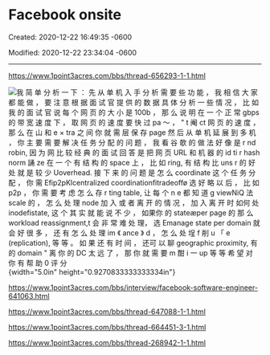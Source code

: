 # Facebook onsite

Created: 2020-12-22 16:49:35 -0600

Modified: 2020-12-22 23:34:04 -0600

---

<https://www.1point3acres.com/bbs/thread-656293-1-1.html>





![我 简 单 分 析 一 下 ： 先 从 单 机 入 手 分 析 需 要 些 功 能 ， 我 相 信 大 家 都 能 做 ， 要 注 意 根 据 面 试 官 提 供 的 数 据 具 体 分 析 一 些 情 况 ， 比 如 我 的 面 试 官 说 每 个 网 页 的 大 小 是 100b ， 那 么 说 明 在 一 个 正 常 gbps 的 带 宽 速 度 下 ， 取 网 页 的 速 度 要 快 过 pa ～ ， " t 阉 ct 网 页 的 速 度 ， 那 么 在 山 和 e × tra 之 间 你 就 需 层 保 存 page 然 后 从 单 机 延 展 到 多 机 ， 你 主 要 需 要 解 决 任 务 分 配 的 问 题 ， 我 看 谷 欹 的 做 法 好 像 是 r nd robin, 因 为 网 比 较 经 典 的 面 试 回 答 是 把 网 页 URL 和 机 器 的 id ti r hash norm 誦 ze 在 一 个 有 结 构 的 space 上 ， 比 如 ring, 有 结 构 比 uns r 的 好 处 就 是 较 少 Uoverhead. 接 下 来 的 问 题 是 怎 么 coordinate 这 个 任 务 分 配 ， 你 需 Efip2pKlcentralized coordinationfitradeoffø 选 好 略 以 后 ， 比 如 p2p ， 你 需 要 考 虑 怎 么 存 r ting table, 让 每 个 n e 都 知 道 g viewNiQ 法 scale 的 ， 怎 么 处 理 node 加 入 或 者 离 开 的 情 况 ， 加 入 离 开 时 如何 处 i*nodefistate, 这 个 其 实 就 能 说 不 少 ， 如果你 的 stateæper page 的 那 么 workload reassignment*,t 会 非 常 难 处 理， 选 Emanage state per domain 就 会 好 很 多 ， 还 有 怎 么 处 理 im 《 ance 》 d ， 怎 么 处 埕 f 削 u 「 e (replication), 等 等 。 如 果 还 有 时 间 ， 还可 以 聊 geographic proximity, 有 的 domain " 离 你 的 DC 太 远 了 ， 那 你 就 需 要 m 酣 i 一 up 等 等 希 望 对 你 有 帮 助 0 评 分 ](../../media/Web-crawler-^MP2p-Web-Crawler-Facebook-onsite-image1.png){width="5.0in" height="0.9270833333333334in"}











<https://www.1point3acres.com/bbs/interview/facebook-software-engineer-641063.html>





<https://www.1point3acres.com/bbs/thread-647088-1-1.html>





<https://www.1point3acres.com/bbs/thread-664451-3-1.html>



<https://www.1point3acres.com/bbs/thread-268942-1-1.html>





